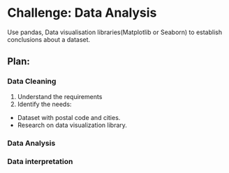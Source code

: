 # Challenge: Data Analysis
Use pandas, Data visualisation libraries(Matplotlib or Seaborn) to establish conclusions about a dataset.

## Plan:

### Data Cleaning
1. Understand the requirements
2. Identify the needs:
  - Dataset with postal code and cities.
  - Research on data visualization library.

### Data Analysis

### Data interpretation
